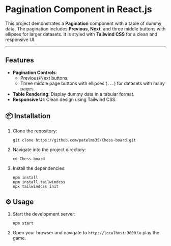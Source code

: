 # Pagination Component in React.js

This project demonstrates a **Pagination** component with a table of dummy data. The pagination includes **Previous**, **Next**, and three middle buttons with ellipses for larger datasets. It is styled with **Tailwind CSS** for a clean and responsive UI.

---

## Features

- **Pagination Controls**: 
  - Previous/Next buttons.
  - Three middle page buttons with ellipses (`...`) for datasets with many pages.
- **Table Rendering**: Display dummy data in a tabular format.
- **Responsive UI**: Clean design using Tailwind CSS.

## 📦 Installation

1. Clone the repository:
   ```
   git clone https://github.com/patelms35/Chess-board.git
   ```

2. Navigate into the project directory:
   ```
   cd Chess-board
   ```

3. Install the dependencies:
   ```
   npm install
   npm install tailwindcss
   npx tailwindcss init

   ```

## ⚙️ Usage

1. Start the development server:
   ```
   npm start
   ```

2. Open your browser and navigate to `http://localhost:3000` to play the game.
